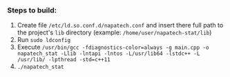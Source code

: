 ### Steps to build:
1. Create file `/etc/ld.so.conf.d/napatech.conf` and insert there full path to the project's `lib` directory (example: `/home/user/napatech-stat/lib`)
2. Run `sudo ldconfig`
3. Execute `/usr/bin/gcc -fdiagnostics-color=always -g main.cpp -o napatech_stat -Llib -lntapi -lntos -L/usr/lib64 -lstdc++ -L /usr/lib/ -lpthread -std=c++11`
4. `./napatech_stat`
